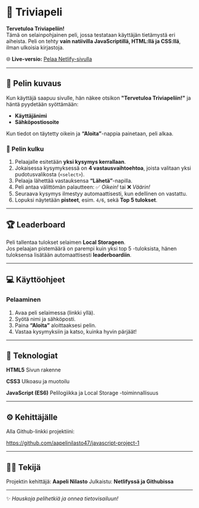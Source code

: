 # 🎲 Triviapeli

**Tervetuloa Triviapeliin!**  
Tämä on selainpohjainen peli, jossa testataan käyttäjän tietämystä eri aiheista. Peli on tehty **vain natiivilla JavaScriptillä, HTML:llä ja CSS:llä**, ilman ulkoisia kirjastoja.

🌐 **Live-versio:** [Pelaa Netlify-sivulla](https://aapelinilasto.netlify.app/)


---

## 🧠 Pelin kuvaus

Kun käyttäjä saapuu sivulle, hän näkee otsikon **"Tervetuloa Triviapeliin!"** ja häntä pyydetään syöttämään:
- **Käyttäjänimi**
- **Sähköpostiosoite**

Kun tiedot on täytetty oikein ja **“Aloita”**-nappia painetaan, peli alkaa.

### 🔹 Pelin kulku
1. Pelaajalle esitetään **yksi kysymys kerrallaan**.  
2. Jokaisessa kysymyksessä on **4 vastausvaihtoehtoa**, joista valitaan yksi pudotusvalikosta (`<select>`).  
3. Pelaaja lähettää vastauksensa **“Lähetä”**-napilla.  
4. Peli antaa välittömän palautteen: ✅ *Oikein!* tai ❌ *Väärin!*  
5. Seuraava kysymys ilmestyy automaattisesti, kun edellinen on vastattu.  
6. Lopuksi näytetään **pisteet**, esim. `4/6`, sekä **Top 5 tulokset**.

---

## 🏆 Leaderboard

Peli tallentaa tulokset selaimen **Local Storageen**.  
Jos pelaajan pistemäärä on parempi kuin yksi top 5 -tuloksista, hänen tuloksensa lisätään automaattisesti **leaderboardiin**.

---

## 💻 Käyttöohjeet

### Pelaaminen
1. Avaa peli selaimessa (linkki yllä).  
2. Syötä nimi ja sähköposti.  
3. Paina **“Aloita”** aloittaaksesi pelin.  
4. Vastaa kysymyksiin ja katso, kuinka hyvin pärjäät!

---

## 🧩 Teknologiat


**HTML5**                     Sivun rakenne

**CSS3**                      Ulkoasu ja muotoilu

**JavaScript (ES6)**          Pelilogiikka ja Local Storage -toiminnallisuus

---

## ⚙️ Kehittäjälle

Alla Github-linkki projektiini:

https://github.com/aapelinilasto47/javascript-project-1


---

## 🧑‍💻 Tekijä

Projektin kehittäjä: **Aapeli Nilasto**
Julkaistu: **Netlifyssä ja Githubissa**  


---

✨ *Hauskoja pelihetkiä ja onnea tietovisailuun!*
